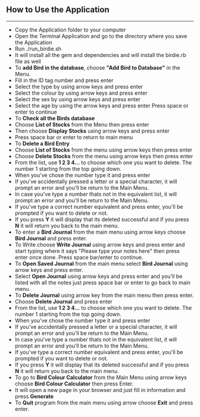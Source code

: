 ## How to Use the Application
---
* Copy the Application folder to your computer
* Open the Terminal Application and go to the directory where you save the Application<br>
* Run ./run_birdie.sh
* It will install all the gem and dependencies and will install the birdie.rb file as well
* To **add Bird in the database**, choose **"Add Bird to Database"** in the Menu.
* Fill in the ID tag number and press enter
* Select the type by using arrow keys and press enter
* Select the colour by using arrow keys and press enter
* Select the sex by using arrow keys and press enter
* Select the age by using the arrow keys and press enter
Press space or enter to continue
* To **Check all the Birds database** 
* Choose **List of Stocks** from the Menu then press enter
* Then choose **Display Stocks** using arrow keys and press enter
* Press space bar or enter to return to main menu
* To **Delete a Bird Entry** 
* Choose **List of Stocks** from the menu using arrow keys then press enter
* Choose **Delete Stocks** from the menu using arrow keys then press enter
* From the list, use **1 2 3 4...** to choose which one you want to delete. The number 1 starting from the top going down.
* When you've chose the number type it and press enter
* If you've accidentally pressed a letter or a special character, it will prompt an error and you'll be return to the Main Menu.
* In case you've type a number thats not in the equivalent list, it will prompt an error and you'll be return to the Main Menu.
* If you've type a correct number equivalent and press enter, you'll be prompted if you want to delete or not.
* If you press **Y** it will display that its deleted successful and if you press **N** it will return you back to the main menu.
* To enter a **Bird Journal** from the main menu using arrow keys choose **Bird Journal** and press enter.
* To Write choose **Write Journal** using arrow keys and press enter and start typing where it says "Please type your notes here"
then press enter once done. Press space bar/enter to continue.
* To **Open Saved Journal** from the main menu select **Bird Journal** using arrow keys and press  enter.
* Select **Open Journal** using arrow keys and press enter and you'll be listed with all the notes just press space bar or enter to go back to main menu.
* To **Delete Journal** using arrow key from the main menu then press enter.
* Choose **Delete Journal** and press enter
* From the list, use **1 2 3 4...** to choose which one you want to delete. The number 1 starting from the top going down.
* When you've chose the number type it and press enter
* If you've accidentally pressed a letter or a special character, it will prompt an error and you'll be return to the Main Menu.
* In case you've type a number thats not in the equivalent list, it will prompt an error and you'll be return to the Main Menu.
* If you've type a correct number equivalent and press enter, you'll be prompted if you want to delete or not.
* If you press **Y** it will display that its deleted successful and if you press **N** it will return you back to the main menu.
* To go to **Bird Colour Calculator** from the Main Menu using arrow keys choose **Bird Colour Calculator** then press Enter.
* It will open a new page in your browser and just fill in information and press **Generate**
* To **Quit** program from the main menu using arrow choose **Exit** and press enter.